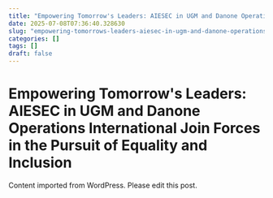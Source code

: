 ```yaml
---
title: "Empowering Tomorrow's Leaders: AIESEC in UGM and Danone Operations International Join Forces in the Pursuit of Equality and Inclusion"
date: 2025-07-08T07:36:40.328630
slug: "empowering-tomorrows-leaders-aiesec-in-ugm-and-danone-operations-international-join-forces-in-the-pursuit-of-equality-and-inclusion"
categories: []
tags: []
draft: false
---
```


# Empowering Tomorrow's Leaders: AIESEC in UGM and Danone Operations International Join Forces in the Pursuit of Equality and Inclusion

Content imported from WordPress. Please edit this post.

